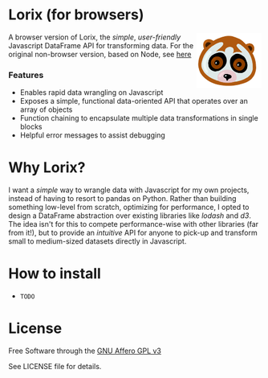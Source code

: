 # Lorix (for browsers)

<img align="right" src=docs/images/lorix.png height="110px">

A browser version of Lorix, the _simple_, _user-friendly_ Javascript DataFrame API for transforming data.
For the original non-browser version, based on Node, see [here](https://github.com/jmsmistral/lorix)

### Features

- Enables rapid data wrangling on Javascript
- Exposes a simple, functional data-oriented API that operates over an array of objects
- Function chaining to encapsulate multiple data transformations in single blocks
- Helpful error messages to assist debugging

# Why Lorix?

I want a _simple_ way to wrangle data with Javascript for my own projects, instead of having to resort to pandas on Python.
Rather than building something low-level from scratch, optimizing for performance, I opted to design a DataFrame abstraction
over existing libraries like _lodash_ and _d3_. The idea isn't for this to compete performance-wise with other libraries
(far from it!), but to provide an _intuitive_ API for anyone to pick-up and transform small to medium-sized datasets directly in Javascript.

# How to install

- `TODO`

# License

Free Software through the [GNU Affero GPL v3](https://www.gnu.org/licenses/why-affero-gpl.en.html)

See LICENSE file for details.
